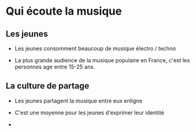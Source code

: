 # Qui écoute la musique

## Les jeunes

- Les jeunes consomment beaucoup de musique électro / techno

- La plus grande audience de la musique populaire en France, c'est les personnes age entre 15-25 ans. 

## La culture de partage

- Les jeunes partagent la musique entre eux enligne 

- C'est une moyenne pour les jeunes d'exprimer leur identité

- 
